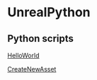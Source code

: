 # UnrealPython

## Python scripts

[HelloWorld](/Content/Python/hello_world.py)

[CreateNewAsset](/Content/Python/create_material.py)
